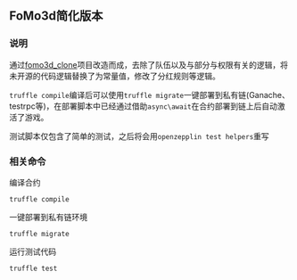 ## FoMo3d简化版本

### 说明

通过[fomo3d_clone](https://github.com/reedhong/fomo3d_clone)项目改造而成，去除了队伍以及与部分与权限有关的逻辑，将未开源的代码逻辑替换了为常量值，修改了分红规则等逻辑。

`truffle compile`编译后可以使用`truffle migrate`一键部署到私有链(Ganache、testrpc等)，在部署脚本中已经通过借助`async\await`在合约部署到链上后自动激活了游戏。

测试脚本仅包含了简单的测试，之后将会用`openzepplin test helpers`重写

### 相关命令

编译合约

`truffle compile`

一键部署到私有链环境

`truffle migrate`

运行测试代码

`truffle test`



